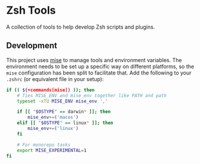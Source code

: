 # Zsh Tools

A collection of tools to help develop Zsh scripts and plugins.

## Development

This project uses [mise](https://mise.jdx.dev/) to manage tools and environment variables. The environment needs to be set up a specific way on different platforms, so the `mise` configuration has been split to facilitate that. Add the following to your `.zshrc` (or equivalent file in your setup):

```sh
if (( ${+commands[mise]} )); then
    # Ties MISE_ENV and mise_env together like PATH and path
    typeset -xTU MISE_ENV mise_env ','

    if [[ "$OSTYPE" == darwin* ]]; then
        mise_env+=('macos')
    elif [[ "$OSTYPE" == linux* ]]; then
        mise_env+=('linux')
    fi

    # For monorepo tasks
    export MISE_EXPERIMENTAL=1
fi

```
